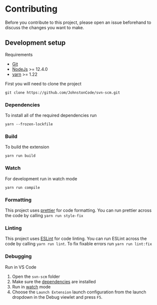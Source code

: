 # Contributing

Before you contribute to this project, please open an issue beforehand to discuss the changes you want to make.

## Development setup

Requirements    
* [Git](https://git-scm.com/)
* [NodeJs](https://nodejs.org/) >= 12.4.0
* [yarn](https://classic.yarnpkg.com/lang/en/) >= 1.22

First you will need to clone the project
```
git clone https://github.com/JohnstonCode/svn-scm.git
```
### Dependencies
To install all of the required dependencies run
```
yarn --frozen-lockfile
```
### Build
To build the extension
```
yarn run build
```
### Watch
For development run in watch mode
```
yarn run compile
```

### Formatting
This project uses [prettier](https://prettier.io/) for code formatting. You can run prettier across the code by calling `yarn run style-fix`

### Linting
This project uses [ESLint](https://eslint.org/) for code linting. You can run ESLint across the code by calling `yarn run lint`. To fix fixable errors run `yarn run lint:fix`

### Debugging
Run in VS Code
1. Open the `svn-scm` folder
2. Make sure the [dependencies](#dependencies) are installed
3. Run in [watch](#watch) mode
4. Choose the `Launch Extension` launch configuration from the launch dropdown in the Debug viewlet and press `F5`.
